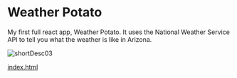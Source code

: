 # Weather Potato

My first full react app, Weather Potato.
It uses the National Weather Service API to tell you what the weather is like in Arizona.

![shortDesc03](https://user-images.githubusercontent.com/71471789/118741086-4ad74780-b802-11eb-9a04-9cd639dfab76.png)

[index.html](root/build/index.html)
